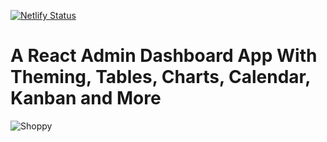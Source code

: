 [![Netlify Status](https://api.netlify.com/api/v1/badges/7f1687a9-6b3e-4197-a803-9965008fa104/deploy-status)](https://app.netlify.com/sites/react-syncfusion-dashboard/deploys)
# A React Admin Dashboard App With Theming, Tables, Charts, Calendar, Kanban and More
![Shoppy](https://i.ibb.co/W6g39w3/image.png)